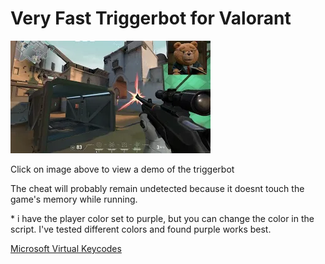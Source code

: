 # Very Fast Triggerbot for Valorant


[![Click me to watch demo](mq1.webp)](https://www.youtube.com/watch?v=kiOPL5sRMEc)

<p>Click on image above to view a demo of the triggerbot</p>


<p>The cheat will probably remain undetected because it doesnt touch the game's memory while running.</p>

<p>* i have the player color set to purple, but you can change the color in the script. I've tested different colors and found purple works best. </p>
<p><a href='https://learn.microsoft.com/en-us/windows/win32/inputdev/virtual-key-codes'> Microsoft Virtual Keycodes </a> </p>